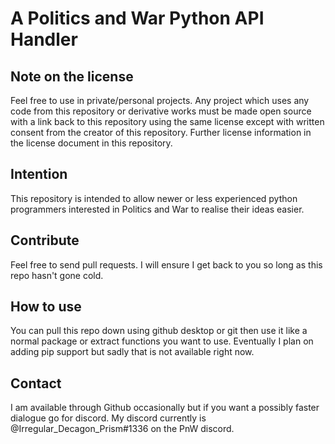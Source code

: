 # A Politics and War Python API Handler

## Note on the license
Feel free to use in private/personal projects. Any project which uses any code from this repository or derivative works must be made open source with a link back to this repository using the same license except with written consent from the creator of this repository. Further license information in the license document in this repository.

## Intention
This repository is intended to allow newer or less experienced python programmers interested in Politics and War to realise their ideas easier.

## Contribute
Feel free to send pull requests. I will ensure I get back to you so long as this repo hasn't gone cold.

## How to use
You can pull this repo down using github desktop or git then use it like a normal package or extract functions you want to use. Eventually I plan on adding pip support but sadly that is not available right now.

## Contact
I am available through Github occasionally but if you want a possibly faster dialogue go for discord.
My discord currently is @Irregular_Decagon_Prism#1336 on the PnW discord.